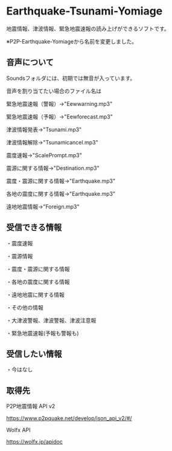 # Earthquake-Tsunami-Yomiage
地震情報、津波情報、緊急地震速報の読み上げができるソフトです。

※P2P-Earthquake-Yomiageから名前を変更しました。

## 音声について

Soundsフォルダには、初期では無音が入っています。

音声を割り当てたい場合のファイル名は

緊急地震速報（警報）→"Eewwarning.mp3"

緊急地震速報（予報）→"Eewforecast.mp3"

津波情報発表→"Tsunami.mp3"

津波情報解除→"Tsunamicancel.mp3"

震度速報→"ScalePrompt.mp3"

震源に関する情報→"Destination.mp3"

震度・震源に関する情報→"Earthquake.mp3"

各地の震度に関する情報→"Earthquake.mp3"

遠地地震情報→"Foreign.mp3"

## 受信できる情報
・震度速報

・震源情報

・震度・震源に関する情報

・各地の震度に関する情報

・遠地地震に関する情報

・その他の情報

・大津波警報、津波警報、津波注意報

・緊急地震速報(予報も警報も)
## 受信したい情報

・今はなし

## 取得先
P2P地震情報 API v2

https://www.p2pquake.net/develop/json_api_v2/#/

Wolfx API

https://wolfx.jp/apidoc
